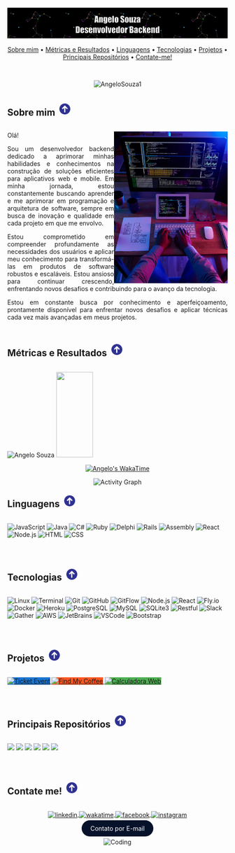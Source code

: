 <a name="top"></a>
<p align="center">
  <img src="https://github.com/AngeloSouza1/tmp/raw/main/capa.gif" alt="Descrição da imagem">
</p>

<div>
  <p align="center">
    <a href="#sobre-Mim">Sobre mim</a> •
    <a href="#metricas-e-resultados">Métricas e Resultados</a> • 
    <a href="#linguagens">Linguagens</a> • 
    <a href="#tecnologias">Tecnologias</a> • 
    <a href="#projetos">Projetos</a> • 
    <a href="#principais-repositorios">Principais Repositórios</a> • 
    <a href="#contato">Contate-me!</a>
  </p>
</div>

<br>

<p align="center">
  <img src="https://komarev.com/ghpvc/?username=AngeloSouza1&label=Profile%20views&color=0e75b6&style=flat" alt="AngeloSouza1" width="145" />
</p>

<div style="display: flex; align-items: center;">
  <h2 id="sobre-mim" style="margin-right: 10px;">Sobre mim</h2>
  <a href="#top">
    <img src="https://github.com/AngeloSouza1/tmp/blob/main/seta-para-cima.png" alt="Seta para cima" width="25">
  </a>
</div>

<div style="text-align: justify;">
  <img align="right" alt="Coding" width="260" src="https://github.com/AngeloSouza1/tmp/blob/main/vista.jpg" >
  <p>Olá!</p>

  <p>Sou um desenvolvedor backend dedicado a aprimorar minhas habilidades e conhecimentos na construção de soluções eficientes para aplicativos web e mobile. Em minha jornada, estou constantemente buscando aprender e me aprimorar em programação e arquitetura de software, sempre em busca de inovação e qualidade em cada projeto em que me envolvo.</p>

  <p>Estou comprometido em compreender profundamente as necessidades dos usuários e aplicar meu conhecimento para transformá-las em produtos de software robustos e escaláveis. Estou ansioso para continuar crescendo, enfrentando novos desafios e contribuindo para o avanço da tecnologia.</p>

  <p>Estou em constante busca por conhecimento e aperfeiçoamento, prontamente disponível para enfrentar novos desafios e aplicar técnicas cada vez mais avançadas em meus projetos.</p>
</div>

<br>

<div style="display: flex; align-items: center;">
  <h2 id="metricas-e-resultados" style="margin-right: 10px;">Métricas e Resultados</h2>
  <a href="#top">
    <img src="https://github.com/AngeloSouza1/tmp/blob/main/seta-para-cima.png" alt="Seta para cima" width="25">
  </a>
</div>

<p align="center">
  <div align="left">  
    <img width="55%" height="195px" src="https://github-readme-stats.vercel.app/api?username=AngeloSouza1&show_icons=true&count_private=true&hide_border=true&title_color=00bfbf&icon_color=00bfbf&text_color=c9d1d9&bg_color=000000" alt="Angelo Souza" /> 
    <img width="41%" height="195px" src="https://github-readme-stats.vercel.app/api/top-langs/?username=AngeloSouza1&layout=compact&hide_border=true&title_color=00bfbf&text_color=00bfbf&bg_color=000000" />
  </div>
</p>

<p align="center">
  <a href="https://wakatime.com/@AAFS1981">
    <img width="60%" height="295px" src="https://github-readme-stats.vercel.app/api/wakatime?username=AAFS1981&layout=compact&bg_color=000000&text_color=ffffff&title_color=ffffff" alt="Angelo's WakaTime">
  </a>
</p>

<div align="center">
  <img src="https://github-readme-activity-graph.vercel.app/graph?username=angelosouza1&bg_color=000000&color=15e5a6&line=07e9a5&point=0a855c&area=true&hide_border=true" alt="Activity Graph">
</div>

<div style="display: flex; align-items: center;">
  <h2 id="linguagens" style="margin-right: 10px;">Linguagens</h2>
  <a href="#top">
    <img src="https://github.com/AngeloSouza1/tmp/blob/main/seta-para-cima.png" alt="Seta para cima" width="25">
  </a>
</div>

<p align="center">
  
  ![JavaScript](https://img.shields.io/badge/-JavaScript-F7DF1E?style=flat-square&logo=javascript&logoColor=black)
  ![Java](https://img.shields.io/badge/-Java-007396?style=flat-square&logo=java&logoColor=white)
  ![C#](https://img.shields.io/badge/-C%23-239120?style=flat-square&logo=c-sharp&logoColor=white)
  ![Ruby](https://img.shields.io/badge/-Ruby-CC342D?style=flat-square&logo=ruby&logoColor=white)
  ![Delphi](https://img.shields.io/badge/-Delphi-ED1F35?style=flat-square&logo=delphi&logoColor=white)
  ![Rails](https://img.shields.io/badge/-Rails-CC0000?style=flat-square&logo=rails&logoColor=white)
  ![Assembly](https://img.shields.io/badge/-Assembly-6E4C13?style=flat-square&logo=assembly&logoColor=white)
  ![React](https://img.shields.io/badge/-React-61DAFB?style=flat-square&logo=react&logoColor=white)
  ![Node.js](https://img.shields.io/badge/-Node.js-339933?style=flat-square&logo=node.js&logoColor=white)
  ![HTML](https://img.shields.io/badge/-HTML-E34F26?style=flat-square&logo=html5&logoColor=white)
  ![CSS](https://img.shields.io/badge/-CSS-1572B6?style=flat-square&logo=css3&logoColor=white)
</p>

<br>
<br>

<div style="display: flex; align-items: center;">
  <h2 id="tecnologias" style="margin-right: 10px;">Tecnologias</h2>
  <a href="#top">
    <img src="https://github.com/AngeloSouza1/tmp/blob/main/seta-para-cima.png" alt="Seta para cima" width="25">
  </a>
</div>

<p align="center">
 
![Linux](https://img.shields.io/badge/Linux-1976d2?style=flat-square&logo=Linux)
![Terminal](https://img.shields.io/badge/Terminal-388e3c?style=flat-square&logo=Linux)
![Git](https://img.shields.io/badge/Git-8e24aa?style=flat-square&logo=Git)
![GitHub](https://img.shields.io/badge/GitHub-616161?style=flat-square&logo=GitHub)
![GitFlow](https://img.shields.io/badge/GitFlow-8e24aa?style=flat-square&logo=Git)
![Node.js](https://img.shields.io/badge/Node.js-388e3c?style=flat-square&logo=node.js)
![React](https://img.shields.io/badge/React-1976d2?style=flat-square&logo=React)
![Fly.io](https://img.shields.io/badge/Fly.io-f57c00?style=flat-square&logo=Fly.io)
![Docker](https://img.shields.io/badge/Docker-039be5?style=flat-square&logo=Docker)
![Heroku](https://img.shields.io/badge/Heroku-512da8?style=flat-square&logo=Heroku)
![PostgreSQL](https://img.shields.io/badge/PostgreSQL-009688?style=flat-square&logo=PostgreSQL)
![MySQL](https://img.shields.io/badge/MySQL-3949ab?style=flat-square&logo=MySQL)
![SQLite3](https://img.shields.io/badge/SQLite3-1a237e?style=flat-square&logo=SQLite)
![Restful](https://img.shields.io/badge/Restful-616161?style=flat-square&logo=restful)
![Slack](https://img.shields.io/badge/Slack-4a148c?style=flat-square&logo=Slack)
![Gather](https://img.shields.io/badge/Gather-007acc?style=flat-square&logo=Gather)
![AWS](https://img.shields.io/badge/AWS-37474f?style=flat-square&logo=Amazon-AWS)
![JetBrains](https://img.shields.io/badge/JetBrains-212121?style=flat-square&logo=JetBrains)
![VSCode](https://img.shields.io/badge/VSCode-0288d1?style=flat-square&logo=Visual-Studio-Code)
![Bootstrap](https://img.shields.io/badge/Bootstrap-563D7C?style=flat-square&logo=bootstrap)


</p>

<br>
<br>

<div style="display: flex; align-items: center;">
  <h2 id="projetos" style="margin-right: 10px;">Projetos</h2>
  <a href="#top">
    <img src="https://github.com/AngeloSouza1/tmp/blob/main/seta-para-cima.png" alt="Seta para cima" width="25">
  </a>
</div>

<p>
<a href="https://github.com/desenvolvendo-me/ticket-event">
  <img src="https://img.shields.io/badge/-🎟️%20Ticket%20Event-1976d2" alt="Ticket Event" style="background-color:#1976d2;">
</a>
<a href="https://github.com/AngeloSouza1/find-my-coffee">
  <img src="https://img.shields.io/badge/-☕%20Find%20My%20Coffee-ff5722" alt="Find My Coffee" style="background-color:#ff5722;">
</a>
<a href="https://github.com/AngeloSouza1/calculadora-web">
  <img src="https://img.shields.io/badge/-🧮%20Calculadora%20Web-4caf50" alt="Calculadora Web" style="background-color:#4caf50;">
</a>

  
</p>


<br>
<br>

<div style="display: flex; align-items: center;">
  <h2 id="principais-repositorios" style="margin-right: 10px;">Principais Repositórios</h2>
  <a href="#top">
    <img src="https://github.com/AngeloSouza1/tmp/blob/main/seta-para-cima.png" alt="Seta para cima" width="25">
  </a>
</div>

<p>
  
  [![](https://img.shields.io/badge/-🩸%20Mentorship%20Project-C62828)](https://github.com/AngeloSouza1/Mentorship_Project)
  [![](https://img.shields.io/badge/-🌊%20TT%201-1976d2)](https://github.com/AngeloSouza1/TT1)
  [![](https://img.shields.io/badge/-🗂%20TT%202-388e3c)](https://github.com/AngeloSouza1/TT2)
  [![](https://img.shields.io/badge/-💉%20TT%203-8e24aa)](https://github.com/AngeloSouza1/TT3)
  [![](https://img.shields.io/badge/-🛡%20TT%204-616161)](https://github.com/AngeloSouza1/TT4)
  [![](https://img.shields.io/badge/-🌐%20TT%205-f57c00)](https://github.com/AngeloSouza1/TT5)
</p>

<br>
<br>

<div style="display: flex; align-items: center;">
  <h2 id="contato" style="margin-right: 10px;">Contate me!</h2>
  <a href="#top">
    <img src="https://github.com/AngeloSouza1/tmp/blob/main/seta-para-cima.png" alt="Seta para cima" width="25">
  </a>
</div>

<p align="center" >
  <a href="https://www.linkedin.com/in/angeloafsouza" target="_blank">
    <img align="center" src="https://img.shields.io/badge/-angelosouza-05122A?style=flat&logo=linkedin" alt="linkedin"/> 
  </a>
  <a href="https://wakatime.com/@AAFS1981" target="_blank">
    <img align="center" src="https://img.shields.io/badge/-angelosouza-05122A?style=flat&logo=wakatime" alt="wakatime"/>
  </a>
  <a href="https://www.facebook.com/angelo.souza.3950/" target="_blank">
    <img align="center" src="https://img.shields.io/badge/-angelosouza-05122A?style=flat&logo=facebook" alt="facebook"/>
  </a>
  <a href="https://www.instagram.com/angeloafdesouza/" target="_blank">
    <img align="center" src="https://img.shields.io/badge/-angelosouza-05122A?style=flat&logo=instagram" alt="instagram"/>
  </a>
</p>

<p align="center">
  <a href="mailto:angeloafdesouza@gmail.com" style="background-color: #05122A; color: white; padding: 10px 20px; border-radius: 20px; text-decoration: none;">Contato por E-mail</a>
</p>

<p align="center">
  <img alt="Coding" width="250" src="https://cdn.dribbble.com/users/1162077/screenshots/3848914/programmer.gif">
</p>
